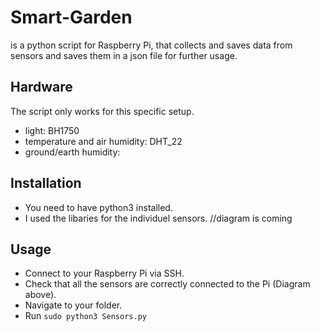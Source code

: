# Smart-Garden 

is a python script for Raspberry Pi, that collects and saves data from sensors and saves them in a json file for further usage.

## Hardware

The script only works for this specific setup.

- light:                        BH1750
- temperature and air humidity: DHT_22
- ground/earth humidity:

## Installation

- You need to have python3 installed.
- I used the libaries for the individuel sensors.
//diagram is coming

## Usage

- Connect to your Raspberry Pi via SSH.
- Check that all the sensors are correctly connected to the Pi (Diagram above).
- Navigate to your folder.
- Run 
`sudo python3 Sensors.py`
